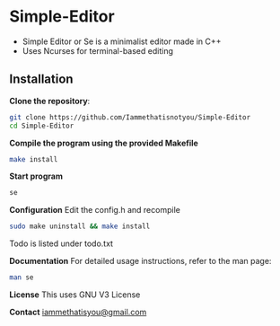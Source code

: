 # Simple-Editor
- Simple Editor or Se is a minimalist editor made in C++
- Uses Ncurses for terminal-based editing

## Installation
**Clone the repository**:
```bash
git clone https://github.com/Iammethatisnotyou/Simple-Editor
cd Simple-Editor
```

**Compile the program using the provided Makefile**
```bash
make install
```

**Start program**
```bash
se
```

**Configuration**
Edit the config.h and recompile
```bash
sudo make uninstall && make install
```

Todo is listed under todo.txt

**Documentation**
For detailed usage instructions, refer to the man page:
```bash
man se
```

**License**
This uses GNU V3 License

**Contact**
iammethatisyou@gmail.com
